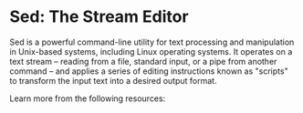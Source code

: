 # Sed: The Stream Editor

Sed is a powerful command-line utility for text processing and manipulation in Unix-based systems, including Linux operating systems. It operates on a text stream – reading from a file, standard input, or a pipe from another command – and applies a series of editing instructions known as "scripts" to transform the input text into a desired output format.

Learn more from the following resources:

